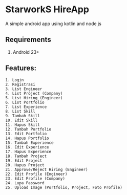 # StarworkS HireApp

A simple android app using kotlin and node js

## Requirements

1. Android 23+

## Features:

```
1. Login
2. Registrasi
3. List Engineer
4. List Project (Company)
5. List Hiring (Engineer)
6. List Portfolio
7. List Experience
8. List Skill
9. Tambah Skill
10. Edit Skill
11. Hapus Skill
12. Tambah Portfolio
13. Edit Portfolio
14. Hapus Portfolio
15. Tambah Experience
16. Edit Experience
17. Hapus Experience
18. Tambah Project
19. Edit Project
20. Hapus Project
21. Approve/Reject Hiring (Engineer)
22. Edit Profile (Engineer)
23. Edit Profile (Company)
24. Lupa Password
25. Upload Image (Portfolio, Project, Foto Profile)
```
